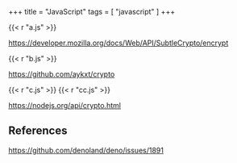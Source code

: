 +++
title = "JavaScript"
tags = [ "javascript" ]
+++

{{< r "a.js" >}}

<https://developer.mozilla.org/docs/Web/API/SubtleCrypto/encrypt>

{{< r "b.js" >}}

<https://github.com/aykxt/crypto>

{{< r "c.js" >}}
{{< r "cc.js" >}}

<https://nodejs.org/api/crypto.html>

## References

<https://github.com/denoland/deno/issues/1891>
